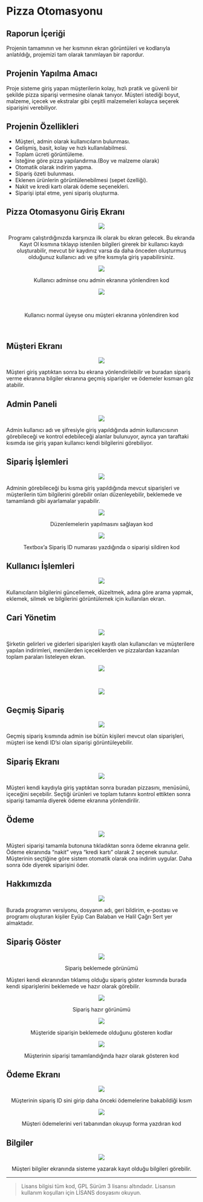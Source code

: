 # Pizza Otomasyonu

## Raporun İçeriği
Projenin tamamının ve her kısmının ekran görüntüleri ve kodlarıyla anlatıldığı, projemizi tam olarak tanımlayan bir rapordur.

## Projenin Yapılma Amacı
Proje sisteme giriş yapan müşterilerin kolay, hızlı pratik ve güvenli bir şekilde pizza siparişi vermesine olanak tanıyor. Müşteri istediği boyut, malzeme, içecek ve ekstralar gibi çeşitli malzemeleri kolayca seçerek siparişini verebiliyor.

## Projenin Özellikleri

* Müşteri, admin olarak kullanıcıların bulunması.
* Gelişmiş, basit, kolay ve hızlı kullanılabilmesi.
* Toplam ücreti görüntüleme.
* İsteğine göre pizza yapılandırma.(Boy ve malzeme olarak)
* Otomatik olarak indirim yapma.
* Sipariş özeti bulunması.
* Eklenen ürünlerin görüntülenebilmesi (sepet özelliği).
* Nakit ve kredi kartı olarak ödeme seçenekleri.
* Siparişi iptal etme, yeni sipariş oluşturma.

## Pizza Otomasyonu Giriş Ekranı
<p align="center">
<img src="https://user-images.githubusercontent.com/42430554/136610534-00d8a07a-23d3-492b-b39d-dc858c951373.png"></p>
<p align="center"> 
  Programı çalıştırdığınızda karşınıza ilk olarak bu ekran gelecek. Bu ekranda Kayıt Ol kısmına tıklayıp istenilen bilgileri girerek bir kullanıcı kaydı oluşturabilir, mevcut bir kaydınız varsa da daha önceden oluşturmuş olduğunuz kullanıcı adı ve şifre kısmıyla giriş yapabilirsiniz.
</p>

<p align="center">
<img src="https://user-images.githubusercontent.com/42430554/136610583-29747aa4-58b5-4e43-90f2-91edf2bd5d86.png"></p>
<p align="center"> 
  Kullanıcı adminse onu admin ekranına yönlendiren kod
</p>

<p align="center">
<img src="https://user-images.githubusercontent.com/42430554/136610603-70d547a1-6377-499e-b06e-2674e5a08c60.png"></p><br/>
<p align="center">
  Kullanıcı normal üyeyse onu müşteri ekranına yönlendiren kod
</p><br/>


## Müşteri Ekranı
<p align="center"> 
<img src="https://user-images.githubusercontent.com/42430554/136611924-13754391-c8c6-411f-a323-ecc1170ed778.jpg"></p>
<p align="left"> 
Müşteri giriş yaptıktan sonra bu ekrana yönlendirilebilir ve buradan sipariş verme ekranına bilgiler ekranına geçmiş siparişler ve ödemeler kısmıan göz atabilir.
</p> 


## Admin Paneli
<p align="center"> 
<img src="https://user-images.githubusercontent.com/42430554/136611952-bd30d5c5-ab32-4ec4-92e7-e2546239ca0b.jpg"></p>
<p align="left"> 
Admin kullanıcı adı ve şifresiyle giriş yapıldığında admin kullanıcısının görebileceği ve kontrol edebileceği alanlar bulunuyor, ayrıca yan taraftaki kısımda ise giriş yapan kullanıcı kendi bilgilerini görebiliyor.
</p> 

## Sipariş İşlemleri
<p align="center"> 
<img src="https://user-images.githubusercontent.com/42430554/136611999-d9657cdc-165d-45a5-9e7a-1cc4928115c1.jpg"></p>
<p align="left"> 
  Adminin görebileceği bu kısma giriş yapıldığında mevcut siparişleri ve müşterilerin tüm bilgilerini görebilir onları düzenleyebilir, beklemede ve tamamlandı gibi ayarlamalar yapabilir.
</p> 

<p align="center"> 
<img src="https://user-images.githubusercontent.com/42430554/136612025-92322353-fc77-40e2-b305-be3c45091f30.png"></p>
<p align="center"> 
  Düzenlemelerin yapılmasını sağlayan kod
</p> 

<p align="center"> 
<img src="https://user-images.githubusercontent.com/42430554/136612040-8a19f876-1300-4972-8b7a-9d8fe00a4386.png"></p>
<p align="center"> 
  Textbox’a Sipariş ID numarası yazdığında o siparişi sildiren kod
</p> 


## Kullanıcı İşlemleri
<p align="center"> 
<img src="https://user-images.githubusercontent.com/42430554/136612078-e7cc7c75-4661-4332-bf4c-b473a59bdc7c.jpg"></p>
<p align="left"> 
Kullanıcıların bilgilerini güncellemek, düzeltmek, adına göre arama yapmak, eklemek, silmek ve bilgilerini görüntülemek için kullanılan ekran.
</p> 

## Cari Yönetim
<p align="center"> 
<img src="https://user-images.githubusercontent.com/42430554/136612114-191c7378-ba12-4e84-afe3-b2118a5778cb.png"></p>
<p align="left"> 
Şirketin gelirleri ve giderleri siparişleri kayıtlı olan kullanıcıları ve müşterilere yapılan indirimleri, menülerden içeceklerden ve pizzalardan kazanılan toplam paraları listeleyen ekran.
</p> 

<p align="center"> 
<img src="https://user-images.githubusercontent.com/42430554/136612122-674e2002-3bfe-4d56-964f-2f85f5569b2e.png"></p>
<br/>
<p align="center"> 
<img src="https://user-images.githubusercontent.com/42430554/136612129-20ce5a83-0e46-4162-902c-adb9faa3b141.png"></p>


## Geçmiş Sipariş
<p align="center"> 
<img src="https://user-images.githubusercontent.com/42430554/136612154-4352eaac-f543-4372-881e-3a8e58da12c1.jpg"></p>
<p align="left"> 
Geçmiş sipariş kısmında admin ise bütün kişileri mevcut olan siparişleri, müşteri ise kendi ID’si olan siparişi görüntüleyebilir.
</p>

## Sipariş Ekranı
<p align="center"> 
<img src="https://user-images.githubusercontent.com/42430554/136612211-091bfe96-dc38-45cd-9604-293f4ba799b0.jpg"></p>
<p align="left"> 
Müşteri kendi kaydıyla giriş yaptıktan sonra buradan pizzasını, menüsünü, içeceğini seçebilir. Seçtiği ürünleri ve toplam tutarını kontrol ettikten sonra siparişi tamamla diyerek ödeme ekranına yönlendirilir.
</p>

## Ödeme
<p align="center"> 
<img src="https://user-images.githubusercontent.com/42430554/136612233-a07903f1-1fb5-40dd-893e-510da8aea399.png"></p>
<p align="left"> 
Müşteri siparişi tamamla butonuna tıkladıktan sonra ödeme ekranına gelir. Ödeme ekranında “nakit” veya “kredi kartı” olarak 2 seçenek sunulur. Müşterinin seçtiğine göre sistem otomatik olarak ona indirim uygular. Daha sonra öde diyerek siparişini öder.
</p>

## Hakkımızda
<p align="center"> 
<img src="https://user-images.githubusercontent.com/42430554/136612260-6b58374a-4076-4619-9770-5dfabcf585a1.png"></p>
<p align="left"> 
  Burada programın versiyonu, dosyanın adı, geri bildirim, e-postası ve programı oluşturan kişiler Eyüp Can Balaban ve Halil Çağrı Sert yer almaktadır.
</p>

## Sipariş Göster
<p align="center"> 
<img src="https://user-images.githubusercontent.com/42430554/136612306-f80cb69f-0320-43fa-98dc-3335b4dd08ef.jpg"></p>
<p align="center"> 
  Sipariş beklemede görünümü
</p>

<p align="left"> 
Müşteri kendi ekranından tıklamış olduğu sipariş göster kısmında burada kendi siparişlerini beklemede ve hazır olarak görebilir.
</p>

<p align="center"> 
<img src="https://user-images.githubusercontent.com/42430554/136612337-505bae41-6c84-4e5f-b913-a16c23fb892b.jpg"></p>
<p align="center"> 
  Sipariş hazır görünümü
</p>

<p align="center"> 
<img src="https://user-images.githubusercontent.com/42430554/136612359-a2cd92d0-9ed7-4e62-90b1-9a70828fa313.png"></p>
<p align="center"> 
  Müşteride siparişin beklemede olduğunu gösteren kodlar
</p>

<p align="center"> 
<img src="https://user-images.githubusercontent.com/42430554/136612370-5e46d3be-2d94-492c-99e3-a68a115788e1.png"></p>
<p align="center"> 
  Müşterinin siparişi tamamlandığında hazır olarak gösteren kod
</p>

## Ödeme Ekranı
<p align="center"> 
<img src="https://user-images.githubusercontent.com/42430554/136612388-086d42e9-b68a-41de-9bd8-aa32910a8857.png"></p>
<p align="center"> 
  Müşterinin sipariş ID sini girip daha önceki ödemelerine bakabildiği kısım
</p>

<p align="center"> 
<img src="https://user-images.githubusercontent.com/42430554/136612397-b2c6fa82-a816-4bfc-8a9c-ace4462b5c77.png"></p>
<p align="center"> 
  Müşteri ödemelerini veri tabanından okuyup forma yazdıran kod
</p>

## Bilgiler
<p align="center"> 
<img src="https://user-images.githubusercontent.com/42430554/136612426-88d04898-b9d8-4f3a-b196-ed7f3573f891.jpg"></p>
<p align="center"> 
  Müşteri bilgiler ekranında sisteme yazarak kayıt olduğu bilgileri görebilir.
</p>

<hr/>

> Lisans bilgisi tüm kod, GPL Sürüm 3 lisansı altındadır. Lisansın kullanım koşulları için LİSANS dosyasını okuyun.

